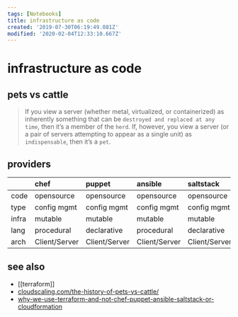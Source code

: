 ```yaml
---
tags: [Notebooks]
title: infrastructure as code
created: '2019-07-30T06:19:49.081Z'
modified: '2020-02-04T12:33:10.667Z'
---
```


# infrastructure as code

## pets vs cattle

> If you view a server (whether metal, virtualized, or containerized) as inherently something that can be `destroyed and replaced at any time`, then it’s a member of the `herd`.
> If, however, you view a server (or a pair of servers attempting to appear as a single unit) as `indispensable`, then it’s a `pet`.


## providers
|       | chef          | puppet        | ansible       | saltstack     | cloudformation  | terraform   | 
|:--    |:--            |:--            |:--            |:--            |:--              |:--          | 
| code  | opensource    | opensource    | opensource    | opensource    | opensource      | opensource  |
| type  | config mgmt   | config mgmt   | config mgmt   | config mgmt   | orchestration   | orchestration |
| infra | mutable       | mutable       | mutable       | mutable       | immutable       | immutable   |
| lang  | procedural    | declarative   | procedural    | declarative   | declarative     | declarative |
| arch  | Client/Server | Client/Server | Client/Server | Client/Server |  Client-Only    | Client-Only |

## see also
- [[terraform]]
- [cloudscaling.com/the-history-of-pets-vs-cattle/](http://cloudscaling.com/blog/cloud-computing/the-history-of-pets-vs-cattle/)
- [why-we-use-terraform-and-not-chef-puppet-ansible-saltstack-or-cloudformation](https://blog.gruntwork.io/why-we-use-terraform-and-not-chef-puppet-ansible-saltstack-or-cloudformation-7989dad2865c)
